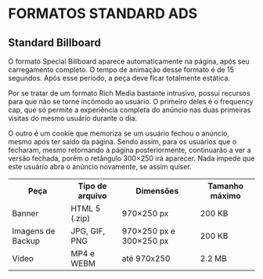<h1>FORMATOS STANDARD ADS</h1>
<h2>Standard Billboard</h2>

<p>O formato Special Billboard aparece automaticamente na página, após seu carregamento completo. O tempo de animação desse formato é de 15 segundos. Após esse período, a peça deve ficar totalmente estática.</p>
<p>Por se tratar de um formato Rich Media bastante intrusivo, possui recursos para que não se torne incômodo ao usuário. O primeiro deles é o frequency cap, que só permite a experiência completa do anúncio nas duas primeiras visitas do mesmo usuário durante o dia.</p>
<p>O outro é um cookie que memoriza se um usuário fechou o anúncio, mesmo após ter saído da página. Sendo assim, para os usuários que o fecharam, mesmo retornando à página posteriormente, continuarão a ver a versão fechada, porém o retângulo 300×250 irá aparecer. Nada impede que este usuário abra o anúncio novamente, se assim quiser.</p>
<table class="table-delivs">
	<tbody><tr><th>Peça</th><th>Tipo de arquivo</th><th>Dimensões</th><th>Tamanho máximo</th></tr>
<tr><td class="component">Banner</td><td class="file_type">HTML 5 (.zip)</td><td class="dims">970×250 px</td><td class="max_size">200 KB</td></tr>
<tr><td class="component">Imagens de Backup</td><td class="file_type">JPG, GIF, PNG</td><td class="dims">970×250 px e 300×250 px</td><td class="max_size">200 KB</td></tr>
<tr><td class="component">Video</td><td class="file_type">MP4 e WEBM</td><td class="dims">até 970x250</td><td class="max_size">2.2 MB</td></tr>
</tbody></table>
